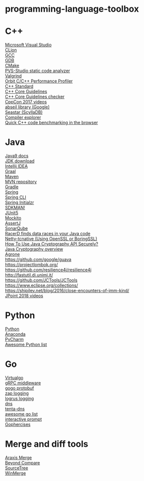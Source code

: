 # programming-language-toolbox

# C++ #
[Microsoft Visual Studio](https://www.visualstudio.com/) <br>
[CLion](https://www.jetbrains.com/clion/) <br>
[GCC](https://gcc.gnu.org/) <br>
[GDB](https://www.gnu.org/software/gdb/) <br>
[CMake](https://cmake.org/) <br>
[PVS-Studio static code analyzer](https://www.viva64.com/en/pvs-studio/) <br>
[Valgrind](http://valgrind.org/) <br>
[Orbit C/C++ Performance Profiler](https://github.com/pierricgimmig/orbitprofiler) <br>
[C++ Standard](https://isocpp.org/std/the-standard) <br>
[C++ Core Guidelines](https://isocpp.github.io/CppCoreGuidelines/CppCoreGuidelines) <br>
[C++ Core Guidelines checker](https://msdn.microsoft.com/en-us/library/mt762841.aspx) <br>
[CppCon 2017 videos](https://www.youtube.com/playlist?list=PLHTh1InhhwT6bwIpRk0ZbCA0N2p1taxd6) <br>
[abseil library (Google)](https://abseil.io/) <br>
[Seastar (ScyllaDB)](http://www.seastar-project.org) <br>
[Compiler explorer](https://godbolt.org/) <br>
[Quick C++ code benchmarking in the browser](http://quick-bench.com) <br>

# Java #
[Java9 docs](http://docs.oracle.com/javase/9/) <br>
[JDK download](http://www.oracle.com/technetwork/java/javase/downloads/index.html) <br>
[Intellij IDEA](https://www.jetbrains.com/idea/) <br>
[Graal](https://github.com/oracle/graal) <br>
[Maven](https://maven.apache.org/) <br>
[MVN repository](http://mvnrepository.com/) <br>
[Gradle](https://gradle.org/) <br>
[Spring](https://spring.io/) <br>
[Spring CLI](https://docs.spring.io/spring-boot/docs/current/reference/htmlsingle/#getting-started-installing-the-cli) <br>
[Spring Initialzr](https://start.spring.io/) <br>
[SDKMAN!](http://sdkman.io/) <br>
[JUnit5](http://junit.org/junit5/) <br>
[Mockito](http://site.mockito.org/) <br>
[AssertJ](https://joel-costigliola.github.io/assertj/index.html) <br>
[SonarQube](https://www.sonarqube.org/) <br>
[RacerD finds data races in your Java code](http://fbinfer.com/docs/racerd.html) <br>
[Netty-tcnative (Using OpenSSL or BoringSSL)](https://github.com/netty/netty-tcnative) <br>
[How To Use Java Cryptography API Securely?](https://github.com/1mansis/java_crypto) <br>
[Java Cryptography overview](http://tutorials.jenkov.com/java-cryptography/index.html) <br>
[Agrone](https://github.com/real-logic/agrona) <br>
https://github.com/google/guava <br>
https://projectlombok.org/ <br>
https://github.com/resilience4j/resilience4j <br>
http://fastutil.di.unimi.it/ <br>
https://github.com/JCTools/JCTools <br>
https://www.eclipse.org/collections/ <br>
https://shipilev.net/blog/2016/close-encounters-of-jmm-kind/ <br>
[JPoint 2018 videos](https://www.youtube.com/playlist?list=PLVe-2wcL84b_b3GZR4CCOy3rxNfvKi9ns) <br>

# Python #
[Python](https://www.python.org/) <br>
[Anaconda](https://www.anaconda.com/) <br>
[PyCharm](https://www.jetbrains.com/pycharm/) <br>
[Awesome Python list](https://awesome-python.com/) <br>

# Go #
[Virtualgo](https://github.com/getstream/vg) <br>
[gRPC middleware](https://github.com/grpc-ecosystem/go-grpc-middleware) <br>
[gogo protobuf](https://github.com/gogo/protobuf) <br>
[zap logging](https://github.com/uber-go/zap) <br>
[logrus logging](https://github.com/sirupsen/logrus) <br>
[dns](https://github.com/miekg/dns) <br>
[tenta-dns](https://github.com/tenta-browser/tenta-dns) <br>
[awesome go list](https://awesome-go.com/) <br>
[interactive prompt](https://github.com/manifoldco/promptui) <br>
[Gophercises](https://gophercises.com/) <br>

# Merge and diff tools #
[Araxis Merge](https://www.araxis.com/merge/) <br>
[Beyond Compare](http://scootersoftware.com/) <br>
[SourceTree](https://www.sourcetreeapp.com/) <br>
[WinMerge](http://winmerge.org/) <br>

